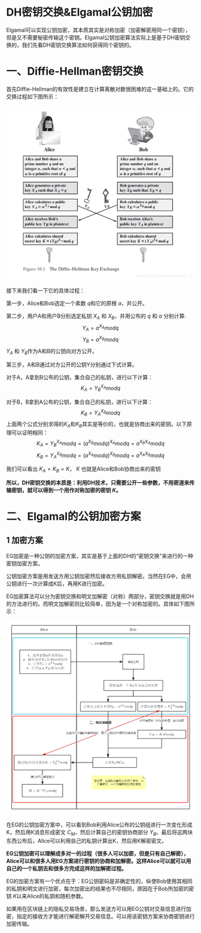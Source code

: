 # DH密钥交换&Elgamal公钥加密
Elgamal可以实现公钥加密，其本质其实是对称加密（加密解密用同一个密钥），但是又不需要秘密传输这个密钥。Elgamal公钥加密算法实际上是基于DH密钥交换的，我们先看DH密钥交换算法如何获得同个密钥的。
# 一、Diffie-Hellman密钥交换
首先Diffie-Hellman的有效性是建立在计算离散对数很困难的这一基础上的。它的交换过程如下图所示：

![Alt](../graph/DH.png)

接下来我们看一下它的具体过程：

第一步，Alice和Bob选定一个素数 $q$和它的原根 $a$，并公开。

第二步，用户A和用户B分别选定私钥 $X_A$ 和 $X_B$，并用公布的 $q$ 和 $a$ 分别计算:
$$Y_A=a^{X_A}mod q$$
$$Y_B=a^{X_B}mod q$$
$Y_A$ 和 $Y_B$作为A和B的公钥向对方公开。

第三步，A和B通过对方公开的公钥Y分别通过下式计算。

对于A，A拿到B公布的公钥，集合自己的私钥，进行以下计算：
$$K_A=Y_B^{X_A}modq$$

对于B，B拿到A公布的公钥，集合自己的私钥，进行以下计算：
$$K_B=Y_A^{X_B}modq$$
上面两个公式分别求得的$K_A$和$K_B$其实是等价的，也就是协商出来的密钥。以下原理可以证明相同：
$$K_A=Y_B^{X_A}modq=(a^{X_B}modq)^{X_A}modq=a^{X_BX_A}modq$$
$$K_B=Y_A^{X_B}modq=(a^{X_A}modq)^{X_B}modq=a^{X_AX_B}modq$$

我们可以看出 $K_A=K_B=K$， $K$ 也就是Alice和Bob协商出来的密钥

**所以，DH密钥交换的本质是：利用DH技术，只需要公开一些参数，不用密道来传输密钥，就可以得到一个用作对称加密的密钥 $K$。**

# 二、Elgamal的公钥加密方案
## 1 加密方案
EG加密是一种公钥的加密方案，其实是基于上面的DH的“密钥交换”来进行的一种密钥加密方案。

公钥加密方案是用发送方用公钥加密然后接收方用私钥解密。当然在EG中，会用公钥进行一次计算成K后，再用K进行加密。

EG加密算法可以分为密钥交换和明文加解密（对称）两部分，密钥交换就是用DH的方法进行的。而明文加解密则比较简单，因为是一个对称加密的。具体如下图所示：

![Alt](../graph/Elgamal公钥加密.png)

在EG的公钥加密方案中，可以看到Bob利用Alice公布的公钥组进行一次变化形成K，然后用K消息形成密文 $C_M$，然后计算自己的密钥协商部分 $Y_B$。最后将这两块东西公布后，Alice可以利用自己的私钥计算出K，然后用K解密密文。

**EG公钥加密可以理解成多对一的过程（很多人可以加密，但是只有自己解密），Alice可以和很多人用EG方案进行密钥的协商和加解密。这样Alice可以就可以用自己的一个私钥去和很多方完成这样的加解密过程。**

EG的加密方案有一个优点在于：EG公钥密码是非确定性的，纵使Bob使用其相同的私钥和明文进行加密，每次加密出的结果也不尽相同，原因在于Bob所加密的密钥 $K$以来Alice的私钥和随机参数。

如果用在区块链上的隐私交易场景，那么发送方可以用EG公钥对交易信息进行加密，指定的接收方才能进行解密解开交易信息。可以用该密钥方案来协商密钥进行加密传输。

